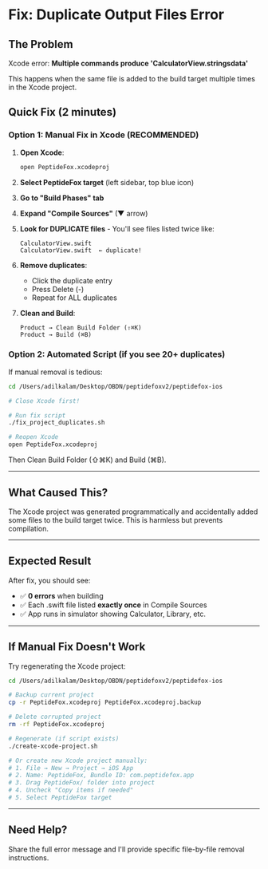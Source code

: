 # Fix: Duplicate Output Files Error

## The Problem

Xcode error: **Multiple commands produce 'CalculatorView.stringsdata'**

This happens when the same file is added to the build target multiple times in the Xcode project.

## Quick Fix (2 minutes)

### Option 1: Manual Fix in Xcode (RECOMMENDED)

1. **Open Xcode**:
   ```bash
   open PeptideFox.xcodeproj
   ```

2. **Select PeptideFox target** (left sidebar, top blue icon)

3. **Go to "Build Phases" tab**

4. **Expand "Compile Sources"** (▼ arrow)

5. **Look for DUPLICATE files** - You'll see files listed twice like:
   ```
   CalculatorView.swift
   CalculatorView.swift  ← duplicate!
   ```

6. **Remove duplicates**:
   - Click the duplicate entry
   - Press Delete (-)
   - Repeat for ALL duplicates

7. **Clean and Build**:
   ```
   Product → Clean Build Folder (⇧⌘K)
   Product → Build (⌘B)
   ```

### Option 2: Automated Script (if you see 20+ duplicates)

If manual removal is tedious:

```bash
cd /Users/adilkalam/Desktop/OBDN/peptidefoxv2/peptidefox-ios

# Close Xcode first!

# Run fix script
./fix_project_duplicates.sh

# Reopen Xcode
open PeptideFox.xcodeproj
```

Then Clean Build Folder (⇧⌘K) and Build (⌘B).

---

## What Caused This?

The Xcode project was generated programmatically and accidentally added some files to the build target twice. This is harmless but prevents compilation.

---

## Expected Result

After fix, you should see:
- ✅ **0 errors** when building
- ✅ Each .swift file listed **exactly once** in Compile Sources
- ✅ App runs in simulator showing Calculator, Library, etc.

---

## If Manual Fix Doesn't Work

Try regenerating the Xcode project:

```bash
cd /Users/adilkalam/Desktop/OBDN/peptidefoxv2/peptidefox-ios

# Backup current project
cp -r PeptideFox.xcodeproj PeptideFox.xcodeproj.backup

# Delete corrupted project
rm -rf PeptideFox.xcodeproj

# Regenerate (if script exists)
./create-xcode-project.sh

# Or create new Xcode project manually:
# 1. File → New → Project → iOS App
# 2. Name: PeptideFox, Bundle ID: com.peptidefox.app
# 3. Drag PeptideFox/ folder into project
# 4. Uncheck "Copy items if needed"
# 5. Select PeptideFox target
```

---

## Need Help?

Share the full error message and I'll provide specific file-by-file removal instructions.

